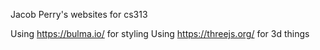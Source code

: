 Jacob Perry's websites for cs313

Using https://bulma.io/ for styling
Using https://threejs.org/ for 3d things
